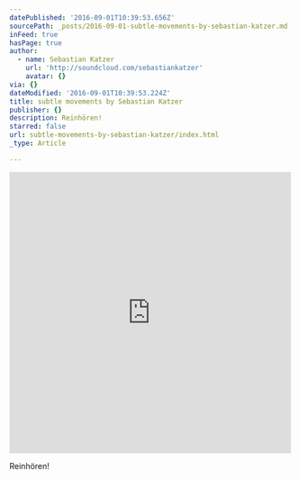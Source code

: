 ```yaml
---
datePublished: '2016-09-01T10:39:53.656Z'
sourcePath: _posts/2016-09-01-subtle-movements-by-sebastian-katzer.md
inFeed: true
hasPage: true
author:
  - name: Sebastian Katzer
    url: 'http://soundcloud.com/sebastiankatzer'
    avatar: {}
via: {}
dateModified: '2016-09-01T10:39:53.224Z'
title: subtle movements by Sebastian Katzer
publisher: {}
description: Reinhören!
starred: false
url: subtle-movements-by-sebastian-katzer/index.html
_type: Article

---
```

<iframe src="http://cdn.embedly.com/widgets/media.html?src=https%3A%2F%2Fw.soundcloud.com%2Fplayer%2F%3Fvisual%3Dtrue%26url%3Dhttp%253A%252F%252Fapi.soundcloud.com%252Ftracks%252F271541874%26show_artwork%3Dtrue&amp;url=https%3A%2F%2Fsoundcloud.com%2Fsebastiankatzer%2Fsubtle-movements&amp;image=http%3A%2F%2Fi1.sndcdn.com%2Fartworks-000169567905-ad65zx-t500x500.jpg&amp;key=b7d04c9b404c499eba89ee7072e1c4f7&amp;type=text%2Fhtml&amp;schema=soundcloud" width="500" height="500" scrolling="no" frameborder="0" allowfullscreen="" style=""></iframe>

Reinhören!